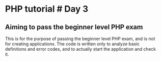 # PHP tutorial # Day 3

## Aiming to pass the beginner level PHP exam

This is for the purpose of passing the beginner level PHP exam,
and is not for creating applications.
The code is written only to analyze basic definitions and error codes, and to actually start the application and check it.
